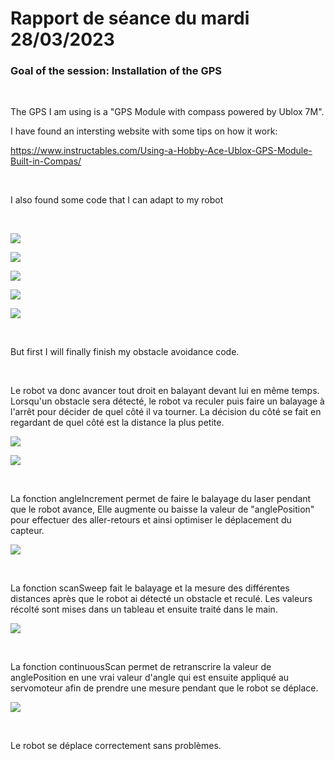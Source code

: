 # Rapport de séance du mardi 28/03/2023

### Goal of the session: Installation of the GPS

<br />

The GPS I am using is a "GPS Module with compass powered by Ublox 7M".

I have found an intersting website with some tips on how it work: 

https://www.instructables.com/Using-a-Hobby-Ace-Ublox-GPS-Module-Built-in-Compas/

<br />

I also found some code that I can adapt to my robot

<br />

![](Annexes/2023-03-28_CodeGPS1.jpg)

![](Annexes/2023-03-28_CodeGPS2.jpg)

![](Annexes/2023-03-28_CodeGPS3.jpg)

![](Annexes/2023-03-28_CodeGPS4.jpg)

![](Annexes/2023-03-28_CodeGPS5.jpg)

<br />

But first I will finally finish my obstacle avoidance code.

<br />

Le robot va donc avancer tout droit en balayant devant lui en même temps. Lorsqu'un obstacle sera détecté, le robot va reculer puis faire un balayage à l'arrêt pour décider de quel côté il va tourner. La décision du côté se fait en regardant de quel côté est la distance la plus petite.

![](Annexes/2023-03-28_CodeMain1.jpg)

![](Annexes/2023-03-28_CodeMain2.jpg)

<br />

La fonction angleIncrement permet de faire le balayage du laser pendant que le robot avance, Elle augmente ou baisse la valeur de "anglePosition" pour effectuer des aller-retours et ainsi optimiser le déplacement du capteur.

![](Annexes/2023-03-28_CodeIncrement.jpg)

<br />

La fonction scanSweep fait le balayage et la mesure des différentes distances après que le robot ai détecté un obstacle et reculé. Les valeurs récolté sont mises dans un tableau et ensuite traité dans le main.

![](Annexes/2023-03-28_CodeScanSweep.jpg)

<br />

La fonction continuousScan permet de retranscrire la valeur de anglePosition en une vrai valeur d'angle qui est ensuite appliqué au servomoteur afin de prendre une mesure pendant que le robot se déplace.

![](Annexes/2023-03-28_CodeContinuousScan.jpg)

<br />

Le robot se déplace correctement sans problèmes.